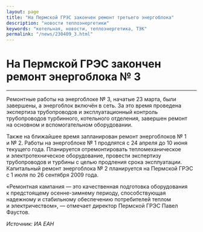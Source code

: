```yaml
---
layout: page
title: "На Пермской ГРЭС закончен ремонт третьего энергоблока"
description: "новости теплоэнергетики"
keywords: "котельная, новости, теплоэнергетика, ТЭК"
permalink: "/news/230409_3.html"
---
```




  
  
# На Пермской ГРЭС закончен ремонт энергоблока № 3

****

Ремонтные работы на энергоблоке № 3, начатые 23 марта, были завершены, а энергоблок включён в сеть. За это время проведена экспертиза трубопроводов и эксплуатационный контроль трубопроводов турбинного, котельного отделения, завершен ремонт на основном и вспомогательном оборудовании.

Также на ближайшее время запланирован ремонт энергоблоков № 1 и № 2. Работы на энергоблоке № 1 продлятся с 24 апреля до 10 июня текущего года. Планируется отремонтировать тепломеханическое и электротехническое оборудование, провести экспертизу трубопроводов и турбины с целью продления срока эксплуатации. Капитальный ремонт энергоблока № 2 планируется на Пермской ГРЭС с 1 июля по 26 сентября 2009 года.

«Ремонтная кампания — это качественная подготовка оборудования к предстоящему осенне-зимнему периоду, способствующая надежному и стабильному обеспечению потребителей теплом и электричеством», — отмечает директор Пермской ГРЭС Павел Фаустов.

_Источник: ИА ЕАН_


